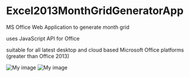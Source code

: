 # Excel2013MonthGridGeneratorApp
MS Office Web Application to generate month grid

uses JavaScript API for Office

suitable for all latest desktop and cloud based Microsoft Office platforms (greater than Office 2013)

![My image](https://raw.githubusercontent.com/demoded/Excel2013MonthGridGeneratorApp/master/Images/Excell2013WebApp.png)
![My image](https://raw.githubusercontent.com/demoded/Excel2013MonthGridGeneratorApp/master/Images/Excell2013WebApp-grid.png)
